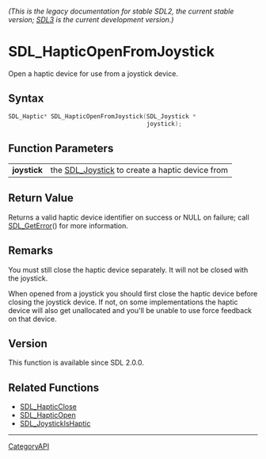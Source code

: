 ###### (This is the legacy documentation for stable SDL2, the current stable version; [SDL3](https://wiki.libsdl.org/SDL3/) is the current development version.)
# SDL_HapticOpenFromJoystick

Open a haptic device for use from a joystick device.

## Syntax

```c
SDL_Haptic* SDL_HapticOpenFromJoystick(SDL_Joystick *
                                       joystick);

```

## Function Parameters

|                  |                                                                 |
| ---------------- | --------------------------------------------------------------- |
| **joystick**     | the [SDL_Joystick](SDL_Joystick.md) to create a haptic device from |

## Return Value

Returns a valid haptic device identifier on success or NULL on failure;
call [SDL_GetError](SDL_GetError.md)() for more information.

## Remarks

You must still close the haptic device separately. It will not be closed
with the joystick.

When opened from a joystick you should first close the haptic device before
closing the joystick device. If not, on some implementations the haptic
device will also get unallocated and you'll be unable to use force feedback
on that device.

## Version

This function is available since SDL 2.0.0.

## Related Functions

* [SDL_HapticClose](SDL_HapticClose.md)
* [SDL_HapticOpen](SDL_HapticOpen.md)
* [SDL_JoystickIsHaptic](SDL_JoystickIsHaptic.md)

----
[CategoryAPI](CategoryAPI.md)
